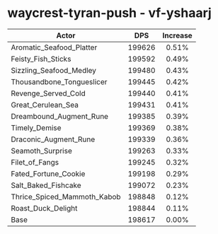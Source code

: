# waycrest-tyran-push - vf-yshaarj
| Actor | DPS | Increase |
|---|:---:|:---:|
|Aromatic_Seafood_Platter|199626|0.51%|
|Feisty_Fish_Sticks|199592|0.49%|
|Sizzling_Seafood_Medley|199480|0.43%|
|Thousandbone_Tongueslicer|199445|0.42%|
|Revenge_Served_Cold|199440|0.41%|
|Great_Cerulean_Sea|199431|0.41%|
|Dreambound_Augment_Rune|199385|0.39%|
|Timely_Demise|199369|0.38%|
|Draconic_Augment_Rune|199339|0.36%|
|Seamoth_Surprise|199263|0.33%|
|Filet_of_Fangs|199245|0.32%|
|Fated_Fortune_Cookie|199198|0.29%|
|Salt_Baked_Fishcake|199072|0.23%|
|Thrice_Spiced_Mammoth_Kabob|198848|0.12%|
|Roast_Duck_Delight|198844|0.11%|
|Base|198617|0.00%|
